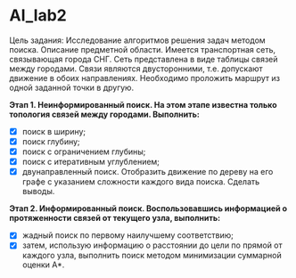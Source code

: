 # AI_lab2
Цель задания: Исследование алгоритмов решения задач методом поиска.
Описание предметной области. Имеется транспортная сеть, связывающая
города СНГ. Сеть представлена в виде таблицы связей между городами. Связи
являются двусторонними, т.е. допускают движение в обоих направлениях.
Необходимо проложить маршрут из одной заданной точки в другую.

**Этап 1. Неинформированный поиск. На этом этапе известна только
топология связей между городами. Выполнить:**

- [X] поиск в ширину;
- [X] поиск глубину;
- [X] поиск с ограничением глубины;
- [X] поиск с итеративным углублением;
- [X] двунаправленный поиск.
Отобразить движение по дереву на его графе с указанием сложности
каждого вида поиска. Сделать выводы.

**Этап 2. Информированный поиск. Воспользовавшись информацией о
протяженности связей от текущего узла, выполнить:**

- [X] жадный поиск по первому наилучшему соответствию;
- [X] затем, использую информацию о расстоянии до цели по прямой от
каждого узла, выполнить поиск методом минимизации суммарной оценки
А*. 
